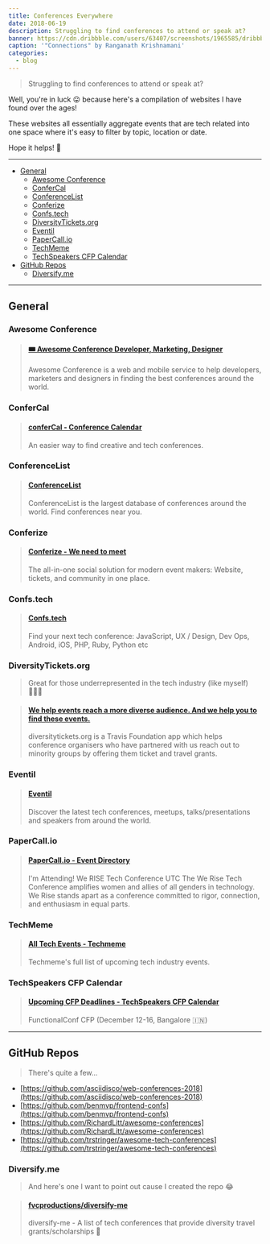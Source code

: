 ```yaml
---
title: Conferences Everywhere
date: 2018-06-19
description: Struggling to find conferences to attend or speak at?
banner: https://cdn.dribbble.com/users/63407/screenshots/1965585/dribbble_icons.png
caption: '"Connections" by Ranganath Krishnamani'
categories:
  - blog
---
```


> Struggling to find conferences to attend or speak at?

Well, you're in luck 😛 because here's a compilation of websites I have found over the ages!

These websites all essentially aggregate events that are tech related into one space where it's easy to filter by topic, location or date.

Hope it helps! 💛

---

<!-- TOC depthFrom:2 -->

- [General](#general)
  - [Awesome Conference](#awesome-conference)
  - [ConferCal](#confercal)
  - [ConferenceList](#conferencelist)
  - [Conferize](#conferize)
  - [Confs.tech](#confstech)
  - [DiversityTickets.org](#diversityticketsorg)
  - [Eventil](#eventil)
  - [PaperCall.io](#papercallio)
  - [TechMeme](#techmeme)
  - [TechSpeakers CFP Calendar](#techspeakers-cfp-calendar)
- [GitHub Repos](#github-repos)
  - [Diversify.me](#diversifyme)

<!-- /TOC -->

---

## General

### Awesome Conference

<blockquote class="embedly-card"><h4><a href="https://aweconf.com/">🎟 Awesome Conference Developer, Marketing, Designer</a></h4><p>Awesome Conference is a web and mobile service to help developers, marketers and designers in finding the best conferences around the world.</p></blockquote>
<script async src="//cdn.embedly.com/widgets/platform.js" charset="UTF-8"></script>

### ConferCal

<blockquote class="embedly-card"><h4><a href="https://www.confercal.com/">conferCal - Conference Calendar</a></h4><p>An easier way to find creative and tech conferences.</p></blockquote>
<script async src="//cdn.embedly.com/widgets/platform.js" charset="UTF-8"></script>

### ConferenceList

<blockquote class="embedly-card"><h4><a href="https://conferencelist.io/">ConferenceList</a></h4><p>ConferenceList is the largest database of conferences around the world. Find conferences near you.</p></blockquote>
<script async src="//cdn.embedly.com/widgets/platform.js" charset="UTF-8"></script>

### Conferize

<blockquote class="embedly-card"><h4><a href="https://www.conferize.com/search/events">Conferize - We need to meet</a></h4><p>The all-in-one social solution for modern event makers: Website, tickets, and community in one place.</p></blockquote>
<script async src="//cdn.embedly.com/widgets/platform.js" charset="UTF-8"></script>

### Confs.tech

<blockquote class="embedly-card"><h4><a href="https://confs.tech/javascript">Confs.tech</a></h4><p>Find your next tech conference: JavaScript, UX / Design, Dev Ops, Android, iOS, PHP, Ruby, Python etc</p></blockquote>
<script async src="//cdn.embedly.com/widgets/platform.js" charset="UTF-8"></script>

### DiversityTickets.org

> Great for those underrepresented in the tech industry (like myself) 👩🏽‍💻

<blockquote class="embedly-card"><h4><a href="https://diversitytickets.org/events">We help events reach a more diverse audience. And we help you to find these events.</a></h4><p>diversitytickets.org is a Travis Foundation app which helps conference organisers who have partnered with us reach out to minority groups by offering them ticket and travel grants.</p></blockquote>
<script async src="//cdn.embedly.com/widgets/platform.js" charset="UTF-8"></script>

### Eventil

<blockquote class="embedly-card"><h4><a href="https://eventil.com/events">Eventil</a></h4><p>Discover the latest tech conferences, meetups, talks/presentations and speakers from around the world.</p></blockquote>
<script async src="//cdn.embedly.com/widgets/platform.js" charset="UTF-8"></script>

### PaperCall.io

<blockquote class="embedly-card"><h4><a href="https://www.papercall.io/events">PaperCall.io - Event Directory</a></h4><p>I'm Attending! We RISE Tech Conference UTC The We Rise Tech Conference amplifies women and allies of all genders in technology. We Rise stands apart as a conference committed to rigor, connection, and enthusiasm in equal parts.</p></blockquote>
<script async src="//cdn.embedly.com/widgets/platform.js" charset="UTF-8"></script>

### TechMeme

<blockquote class="embedly-card"><h4><a href="https://www.techmeme.com/events">All Tech Events - Techmeme</a></h4><p>Techmeme's full list of upcoming tech industry events.</p></blockquote>
<script async src="//cdn.embedly.com/widgets/platform.js" charset="UTF-8"></script>

### TechSpeakers CFP Calendar

<blockquote class="embedly-card"><h4><a href="https://tchspk.rs/cfp">Upcoming CFP Deadlines - TechSpeakers CFP Calendar</a></h4><p>FunctionalConf CFP (December 12-16, Bangalore 🇮🇳)</p></blockquote>
<script async src="//cdn.embedly.com/widgets/platform.js" charset="UTF-8"></script>

---

## GitHub Repos

> There's quite a few...

- [https://github.com/asciidisco/web-conferences-2018](https://github.com/asciidisco/web-conferences-2018)
- [https://github.com/benmvp/frontend-confs](https://github.com/benmvp/frontend-confs)
- [https://github.com/RichardLitt/awesome-conferences](https://github.com/RichardLitt/awesome-conferences)
- [https://github.com/trstringer/awesome-tech-conferences](https://github.com/trstringer/awesome-tech-conferences)

### Diversify.me

> And here's one I want to point out cause I created the repo 😂

<blockquote class="embedly-card"><h4><a href="https://github.com/fvcproductions/diversify-me">fvcproductions/diversify-me</a></h4><p>diversify-me - A list of tech conferences that provide diversity travel grants/scholarships 💸</p></blockquote>
<script async src="//cdn.embedly.com/widgets/platform.js" charset="UTF-8"></script>
